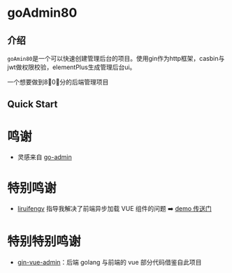 # goAdmin80

## 介绍

`goAmin80`是一个可以快速创建管理后台的项目。使用gin作为http框架，casbin与jwt做权限校验，elementPlus生成管理后台ui。

一个想要做到8⃣️0⃣️分的后端管理项目

## Quick Start


# 鸣谢

- 灵感来自 [go-admin](https://github.com/GoAdminGroup/go-admin)

# 特别鸣谢

- [liruifengv](https://github.com/liruifengv) 指导我解决了前端异步加载 VUE
  组件的问题 ➡️ [demo 传送门](https://github.com/liruifengv/convert-sfc-string-2-component)

# 特别特别鸣谢

- [gin-vue-admin](https://github.com/flipped-aurora/gin-vue-admin)：后端 golang 与前端的 vue 部分代码借鉴自此项目
